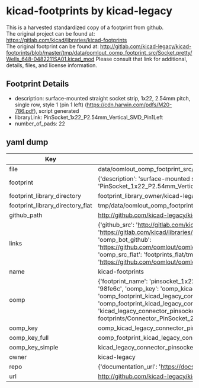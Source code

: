 # kicad-footprints by kicad-legacy  
This is a harvested standardized copy of a footprint from github.  
The original project can be found at:  
https://gitlab.com/kicad/libraries/kicad-footprints  
The original footprint can be found at:
http://gitlab.com/kicad-legacy/kicad-footprints/blob/master/tmp/data/oomlout_oomp_footprint_src/Socket.pretty/Wells_648-0482211SA01.kicad_mod
Please consult that link for additional, details, files, and license information.  
## Footprint Details
* description: surface-mounted straight socket strip, 1x22, 2.54mm pitch, single row, style 1 (pin 1 left) (https://cdn.harwin.com/pdfs/M20-786.pdf), script generated  
* libraryLink: PinSocket_1x22_P2.54mm_Vertical_SMD_Pin1Left  
* number_of_pads: 22  
## yaml dump  
| Key | Value |  
| --- | --- |  
| file | data/oomlout_oomp_footprint_src/kicad-footprints/Connector_PinSocket_2.54mm.pretty/PinSocket_1x22_P2.54mm_Vertical_SMD_Pin1Left.kicad_mod |  
| footprint | {'description': 'surface-mounted straight socket strip, 1x22, 2.54mm pitch, single row, style 1 (pin 1 left) (https://cdn.harwin.com/pdfs/M20-786.pdf), script generated', 'libraryLink': 'PinSocket_1x22_P2.54mm_Vertical_SMD_Pin1Left', 'number_of_pads': 22} |  
| footprint_library_directory | footprint_library_owner/kicad-legacy_kicad-footprints |  
| footprint_library_directory_flat | tmp/data/oomlout_oomp_footprint_src/footprints_flat/kicad_legacy_connector_pinsocket_2_54mm_pinsocket_1x22_p2_54mm_vertical_smd_pin1left/working |  
| github_path | http://github.com/kicad-legacy/kicad-footprints/blob/master/tmp/data/oomlout_oomp_footprint_src/Connector_PinSocket_2.54mm.pretty/PinSocket_1x22_P2.54mm_Vertical_SMD_Pin1Left.kicad_mod |  
| links | {'github_src': 'http://gitlab.com/kicad-legacy/kicad-footprints/blob/master/tmp/data/oomlout_oomp_footprint_src/Socket.pretty/Wells_648-0482211SA01.kicad_mod', 'github_src_repo': 'https://gitlab.com/kicad/libraries/kicad-footprints', 'oomp_bot': 'tmp/data/oomlout_oomp_footprint_src/footprints/kicad_legacy_connector_pinsocket_2_54mm_pinsocket_1x22_p2_54mm_vertical_smd_pin1left/working', 'oomp_bot_github': 'https://github.com/oomlout/oomlout_oomp_footprint_bot/tree/main/tmp/data/oomlout_oomp_footprint_src/footprints/kicad_legacy_connector_pinsocket_2_54mm_pinsocket_1x22_p2_54mm_vertical_smd_pin1left/working', 'oomp_src_flat': 'footprints_flat/tmp/data/oomlout_oomp_footprint_src/footprints_flat/kicad_legacy_connector_pinsocket_2_54mm_pinsocket_1x22_p2_54mm_vertical_smd_pin1left/working', 'oomp_src_flat_github': 'https://github.com/oomlout/oomlout_oomp_footprint_src/tree/main/tmp/data/oomlout_oomp_footprint_src/footprints_flat/kicad_legacy_connector_pinsocket_2_54mm_pinsocket_1x22_p2_54mm_vertical_smd_pin1left/working'} |  
| name | kicad-footprints |  
| oomp | {'footprint_name': 'pinsocket_1x22_p2_54mm_vertical_smd_pin1left', 'library_name': 'connector_pinsocket_2_54mm', 'md5': '98fe6c9a4134f5ea7ed1117ae067f2f6', 'md5_10': '98fe6c9a41', 'md5_5': '98fe6', 'md5_6': '98fe6c', 'oomp_key': 'oomp_kicad_legacy_connector_pinsocket_2_54mm_pinsocket_1x22_p2_54mm_vertical_smd_pin1left', 'oomp_key_extra': 'oomp_footprint_kicad_legacy_connector_pinsocket_2_54mm_pinsocket_1x22_p2_54mm_vertical_smd_pin1left', 'oomp_key_full': 'oomp_footprint_kicad_legacy_connector_pinsocket_2_54mm_pinsocket_1x22_p2_54mm_vertical_smd_pin1left_98fe6c', 'oomp_key_simple': 'kicad_legacy_connector_pinsocket_2_54mm_pinsocket_1x22_p2_54mm_vertical_smd_pin1left', 'original_filename': 'data/oomlout_oomp_footprint_src/kicad-footprints/Connector_PinSocket_2.54mm.pretty/PinSocket_1x22_P2.54mm_Vertical_SMD_Pin1Left.kicad_mod', 'owner_name': 'kicad_legacy'} |  
| oomp_key | oomp_kicad_legacy_connector_pinsocket_2_54mm_pinsocket_1x22_p2_54mm_vertical_smd_pin1left |  
| oomp_key_full | oomp_footprint_kicad_legacy_connector_pinsocket_2_54mm_pinsocket_1x22_p2_54mm_vertical_smd_pin1left |  
| oomp_key_simple | kicad_legacy_connector_pinsocket_2_54mm_pinsocket_1x22_p2_54mm_vertical_smd_pin1left |  
| owner | kicad-legacy |  
| repo | {'documentation_url': 'https://docs.github.com/rest/repos/repos#get-a-repository', 'message': 'Not Found'} |  
| url | http://github.com/kicad-legacy/kicad-footprints |  

